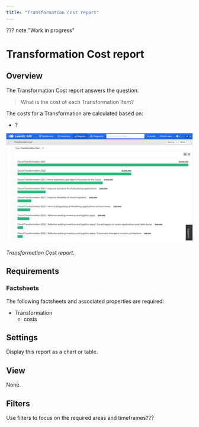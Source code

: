 ```yaml
---
title: "Transformation Cost report"
---
```


??? note "Work in progress"
    
# Transformation Cost report

## Overview

The Transformation Cost report answers the question:

>What is the cost of each Transformation Item?

The costs for a Transformation are calculated based on:

- ?

![Transformation Cost report](/assets/images/cost-transformation.png)

*Transformation Cost report.*

## Requirements

### Factsheets

The following factsheets and associated properties are required:

- Transformation
    - costs
    

## Settings

Display this report as a chart or table. 

<!--
![Transformation Cost report](/assets/images/cost-transformation-table.png)

*Transformation Cost table.*
--> 

## View

None.

## Filters

Use filters to focus on the required areas and timeframes???

<!--
## Editing

This report cannot be edited.
-->
